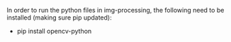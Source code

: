 In order to run the python files in img-processing, the following need to be installed (making sure pip updated):

-   pip install opencv-python
